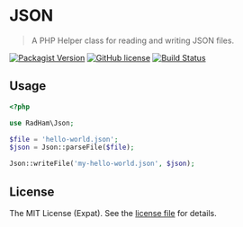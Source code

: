 JSON
====
> A PHP Helper class for reading and writing JSON files.

[![Packagist Version][PACKAGIST VERSION BADGE]][PACKAGIST PAGE] [![GitHub license][LICENSE BADGE]][LICENSE PAGE] [![Build Status][BUILD BADGE]][BUILD PAGE]

Usage
-----

```php
<?php

use RadHam\Json;

$file = 'hello-world.json';
$json = Json::parseFile($file);

Json::writeFile('my-hello-world.json', $json);
```

License
-------
The MIT License (Expat). See the [license file](LICENSE) for details.

[BUILD BADGE]:https://travis-ci.org/radioactivehamster/json.svg?branch=master
[BUILD PAGE]: https://travis-ci.org/radioactivehamster/json
[LICENSE BADGE]: https://img.shields.io/github/license/radioactivehamster/json.svg
[LICENSE PAGE]: https://github.com/radioactivehamster/json/blob/master/LICENSE
[PACKAGIST PAGE]: https://packagist.org/packages/radioactivehamster/json
[PACKAGIST VERSION BADGE]: https://img.shields.io/packagist/v/radioactivehamster/json.svg
